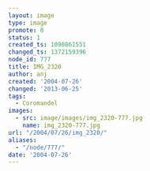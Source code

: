 ```yaml
---
layout: image
type: image
promote: 0
status: 1
created_ts: 1090861551
changed_ts: 1372159396
node_id: 777
title: IMG_2320
author: anj
created: '2004-07-26'
changed: '2013-06-25'
tags:
  - Coromandel
images:
  - src: image/images/img_2320-777.jpg
    name: img_2320-777.jpg
url: "/2004/07/26/img_2320/"
aliases:
  - "/node/777/"
date: '2004-07-26'
---
```


